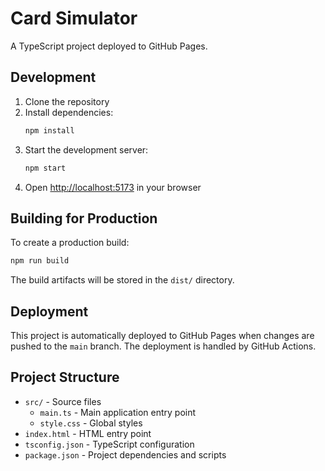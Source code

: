 # Card Simulator

A TypeScript project deployed to GitHub Pages.

## Development

1. Clone the repository
2. Install dependencies:
   ```bash
   npm install
   ```
3. Start the development server:
   ```bash
   npm start
   ```
4. Open [http://localhost:5173](http://localhost:5173) in your browser

## Building for Production

To create a production build:

```bash
npm run build
```

The build artifacts will be stored in the `dist/` directory.

## Deployment

This project is automatically deployed to GitHub Pages when changes are pushed to the `main` branch. The deployment is handled by GitHub Actions.

## Project Structure

- `src/` - Source files
  - `main.ts` - Main application entry point
  - `style.css` - Global styles
- `index.html` - HTML entry point
- `tsconfig.json` - TypeScript configuration
- `package.json` - Project dependencies and scripts 